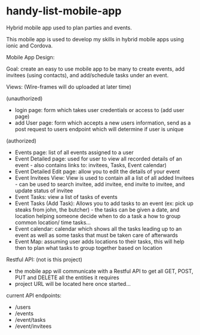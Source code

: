 # handy-list-mobile-app

Hybrid mobile app used to plan parties and events.

This mobile app is used to develop my skills in hybrid mobile apps using ionic and Cordova.


Mobile App Design:

Goal: create an easy to use mobile app to be many to create events, add invitees (using contacts), and add/schedule tasks under an event.

Views: (Wire-frames will do uploaded at later time)

(unauthorized)
 - login page: form which takes user credentials or access to (add user page)
 - add User page: form which accepts a new users information, send as a post request to users endpoint which will determine if user is unique

(authorized)
 - Events page: list of all events assigned to a user
 - Event Detailed page: used for user to view all recorded details of an event - also contains links to: invitees, Tasks, Event calendar)
 - Event Detailed Edit page: allow you to edit the details of your event
 - Event Invitees View: View is used to contain all a list of all added Invitees - can be used to search invitee, add invitee, end invite to invitee, and update status of invitee
 - Event Tasks: view a list of tasks of events
 - Event Tasks (Add Task): Allows you to add tasks to an event (ex: pick up steaks from john, the butcher)  - the tasks can be given a date, and location helping someone decide when to do a task a how to group common location/ time tasks...
 - Event calendar: calendar which shows all the tasks leading up to an event as well as some tasks that must be taken care of afterwards
 - Event Map: assuming user adds locations to their tasks, this will help then to plan what tasks to group together based on location

Restful API: (not is this project)
- the mobile app will communicate with a Restful API to get all GET, POST, PUT and DELETE all the entities it requires
- project URL will be located here once started...

current API endpoints:
- /users
- /events
- /event/tasks
- /event/invitees
